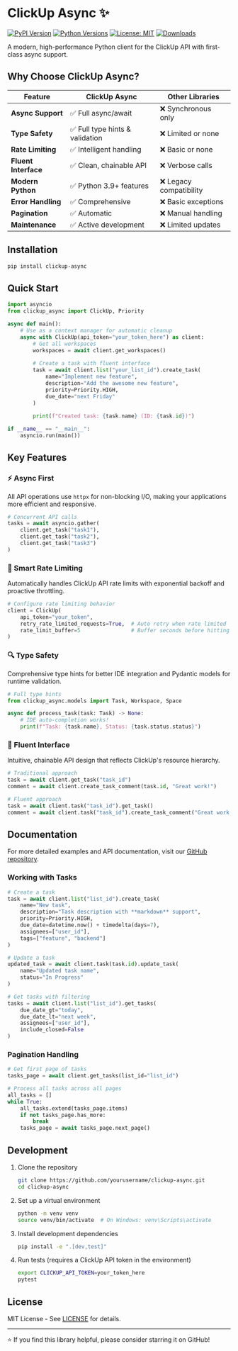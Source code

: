 # ClickUp Async ✨

[![PyPI Version](https://img.shields.io/pypi/v/clickup-async.svg)](https://pypi.org/project/clickup-async/)
[![Python Versions](https://img.shields.io/pypi/pyversions/clickup-async.svg)](https://pypi.org/project/clickup-async/)
[![License: MIT](https://img.shields.io/badge/License-MIT-blue.svg)](https://opensource.org/licenses/MIT)
[![Downloads](https://static.pepy.tech/badge/clickup-async/month)](https://pepy.tech/project/clickup-async)

A modern, high-performance Python client for the ClickUp API with first-class async support.

## Why Choose ClickUp Async?

| Feature | ClickUp Async | Other Libraries |
|---------|--------------|-----------------|
| **Async Support** | ✅ Full async/await | ❌ Synchronous only |
| **Type Safety** | ✅ Full type hints & validation | ❌ Limited or none |
| **Rate Limiting** | ✅ Intelligent handling | ❌ Basic or none |
| **Fluent Interface** | ✅ Clean, chainable API | ❌ Verbose calls |
| **Modern Python** | ✅ Python 3.9+ features | ❌ Legacy compatibility |
| **Error Handling** | ✅ Comprehensive | ❌ Basic exceptions |
| **Pagination** | ✅ Automatic | ❌ Manual handling |
| **Maintenance** | ✅ Active development | ❌ Limited updates |

## Installation

```bash
pip install clickup-async
```

## Quick Start

```python
import asyncio
from clickup_async import ClickUp, Priority

async def main():
    # Use as a context manager for automatic cleanup
    async with ClickUp(api_token="your_token_here") as client:
        # Get all workspaces
        workspaces = await client.get_workspaces()
        
        # Create a task with fluent interface
        task = await client.list("your_list_id").create_task(
            name="Implement new feature",
            description="Add the awesome new feature",
            priority=Priority.HIGH,
            due_date="next Friday"
        )
        
        print(f"Created task: {task.name} (ID: {task.id})")

if __name__ == "__main__":
    asyncio.run(main())
```

## Key Features

### ⚡ Async First

All API operations use `httpx` for non-blocking I/O, making your applications more efficient and responsive.

```python
# Concurrent API calls
tasks = await asyncio.gather(
    client.get_task("task1"),
    client.get_task("task2"),
    client.get_task("task3")
)
```

### 🔄 Smart Rate Limiting

Automatically handles ClickUp API rate limits with exponential backoff and proactive throttling.

```python
# Configure rate limiting behavior
client = ClickUp(
    api_token="your_token",
    retry_rate_limited_requests=True,  # Auto retry when rate limited
    rate_limit_buffer=5                # Buffer seconds before hitting limits
)
```

### 🔍 Type Safety

Comprehensive type hints for better IDE integration and Pydantic models for runtime validation.

```python
# Full type hints
from clickup_async.models import Task, Workspace, Space

async def process_task(task: Task) -> None:
    # IDE auto-completion works!
    print(f"Task: {task.name}, Status: {task.status.status}")
```

### 📝 Fluent Interface

Intuitive, chainable API design that reflects ClickUp's resource hierarchy.

```python
# Traditional approach
task = await client.get_task("task_id")
comment = await client.create_task_comment(task.id, "Great work!")

# Fluent approach
task = await client.task("task_id").get_task()
comment = await client.task("task_id").create_task_comment("Great work!")
```

## Documentation

For more detailed examples and API documentation, visit our [GitHub repository](https://github.com/yourusername/clickup-async).

### Working with Tasks

```python
# Create a task
task = await client.list("list_id").create_task(
    name="New task",
    description="Task description with **markdown** support",
    priority=Priority.HIGH,
    due_date=datetime.now() + timedelta(days=7),
    assignees=["user_id"],
    tags=["feature", "backend"]
)

# Update a task
updated_task = await client.task(task.id).update_task(
    name="Updated task name",
    status="In Progress"
)

# Get tasks with filtering
tasks = await client.list("list_id").get_tasks(
    due_date_gt="today",
    due_date_lt="next week",
    assignees=["user_id"],
    include_closed=False
)
```

### Pagination Handling

```python
# Get first page of tasks
tasks_page = await client.get_tasks(list_id="list_id")

# Process all tasks across all pages
all_tasks = []
while True:
    all_tasks.extend(tasks_page.items)
    if not tasks_page.has_more:
        break
    tasks_page = await tasks_page.next_page()
```

## Development

1. Clone the repository
   ```bash
   git clone https://github.com/yourusername/clickup-async.git
   cd clickup-async
   ```

2. Set up a virtual environment
   ```bash
   python -m venv venv
   source venv/bin/activate  # On Windows: venv\Scripts\activate
   ```

3. Install development dependencies
   ```bash
   pip install -e ".[dev,test]"
   ```

4. Run tests (requires a ClickUp API token in the environment)
   ```bash
   export CLICKUP_API_TOKEN=your_token_here
   pytest
   ```

## License

MIT License - See [LICENSE](LICENSE) for details.

---

⭐ If you find this library helpful, please consider starring it on GitHub!